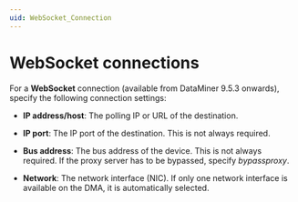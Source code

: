 ```yaml
---
uid: WebSocket_Connection
---
```


# WebSocket connections

For a **WebSocket** connection (available from DataMiner 9.5.3 onwards), specify the following connection settings:

- **IP address/host**: The polling IP or URL of the destination.

- **IP port**: The IP port of the destination. This is not always required.

- **Bus address**: The bus address of the device. This is not always required. If the proxy server has to be bypassed, specify *bypassproxy*.

- **Network**: The network interface (NIC). If only one network interface is available on the DMA, it is automatically selected.
